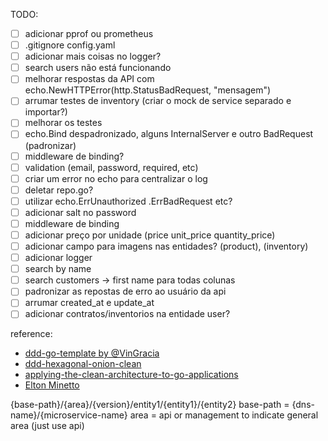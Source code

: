 TODO:

 - [ ] adicionar pprof ou prometheus
 - [ ] .gitignore config.yaml
 - [ ] adicionar mais coisas no logger?
 - [ ] search users não está funcionando
 - [ ] melhorar respostas da API com echo.NewHTTPError(http.StatusBadRequest, "mensagem")
 - [ ] arrumar testes de inventory (criar o mock de service separado e importar?)
 - [ ] melhorar os testes
 - [ ] echo.Bind despadronizado, alguns InternalServer e outro BadRequest (padronizar)
 - [ ] middleware de binding?
 - [ ] validation (email, password, required, etc)
 - [ ] criar um error no echo para centralizar o log
 - [ ] deletar repo.go?
 - [ ] utilizar echo.ErrUnauthorized .ErrBadRequest etc?
 - [ ] adicionar salt no password
 - [ ] middleware de binding
 - [ ] adicionar preço por unidade (price unit_price quantity_price)
 - [ ] adicionar campo para imagens nas entidades? (product), (inventory)
 - [ ] adicionar logger
 - [ ] search by name
 - [ ] search customers -> first name para todas colunas
 - [ ] padronizar as repostas de erro ao usuário da api
 - [ ] arrumar created_at e update_at
 - [ ] adicionar contratos/inventorios na entidade user?

reference:
 - [ddd-go-template by @VinGracia](https://github.com/VinGarcia/ddd-go-template/blob/master/v2-domain-adapters-and-helpers)
 - [ddd-hexagonal-onion-clean](https://herbertograca.com/2017/11/16/explicit-architecture-01-ddd-hexagonal-onion-clean-cqrs-how-i-put-it-all-together/)
 - [applying-the-clean-architecture-to-go-applications](https://manuel.kiessling.net/2012/09/28/applying-the-clean-architecture-to-go-applications/)
 - [Elton Minetto](https://eltonminetto.dev/post/2020-06-29-clean-architecture-2anos-depois/)


 {base-path}/{area}/{version}/entity1/{entity1}/{entity2}
 base-path = {dns-name}/{microservice-name}
 area = api or management to indicate general area (just use api)
